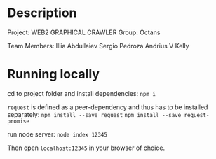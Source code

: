 # Description

Project: WEB2 GRAPHICAL CRAWLER
Group: Octans

Team Members:
Illia Abdullaiev
Sergio Pedroza
Andrius V Kelly


# Running locally

cd to project folder and install dependencies:
`npm i`

`request` is defined as a peer-dependency and thus has to be installed separately:
`npm install --save request`
`npm install --save request-promise`

run node server:
`node index 12345`

Then open `localhost:12345` in your browser of choice.